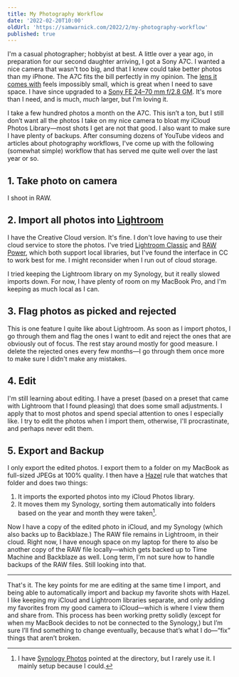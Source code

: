 ```yaml
---
title: My Photography Workflow
date: '2022-02-20T10:00'
oldUrl: 'https://samwarnick.com/2022/2/my-photography-workflow'
published: true
---
```


I'm a casual photographer; hobbyist at best. A little over a year ago, in preparation for our second daughter arriving, I got a Sony A7C. I wanted a nice camera that wasn't too big, and that I knew could take better photos than my iPhone. The A7C fits the bill perfectly in my opinion. The [lens it comes with](https://www.bhphotovideo.com/c/product/1592780-REG/sony_fe_28_60mm_f_4_5_6_lens.html) feels impossibly small, which is great when I need to save space. I have since upgraded to a [Sony FE 24–70 mm f/2.8 GM](https://www.bhphotovideo.com/c/product/1222774-REG/sony_sel2470gm_fe_24_70mm_f_2_8_gm.html?sts=pi&pim=Y). It's more than I need, and is much, _much_ larger, but I'm loving it.

I take a few hundred photos a month on the A7C. This isn’t a ton, but I still don’t want all the photos I take on my nice camera to bloat my iCloud Photos Library—most shots I get are not that good. I also want to make sure I have plenty of backups. After consuming dozens of YouTube videos and articles about photography workflows, I've come up with the following (somewhat simple) workflow that has served me quite well over the last year or so.

## 1. Take photo on camera
I shoot in RAW.

## 2. Import all photos into [Lightroom](https://www.adobe.com/products/photoshop-lightroom.html)
I have the Creative Cloud version. It's fine. I don't love having to use their cloud service to store the photos. I've tried [Lightroom Classic](https://www.adobe.com/products/photoshop-lightroom-classic.html) and [RAW Power](https://www.gentlemencoders.com/raw-power-for-macos/index.html), which both support local libraries, but I've found the interface in CC to work best for me. I might reconsider when I run out of cloud storage.

I tried keeping the Lightroom library on my Synology, but it really slowed imports down. For now, I have plenty of room on my MacBook Pro, and I'm keeping as much local as I can.

## 3. Flag photos as picked and rejected
This is one feature I quite like about Lightroom. As soon as I import photos, I go through them and flag the ones I want to edit and reject the ones that are obviously out of focus. The rest stay around mostly for good measure. I delete the rejected ones every few months—I go through them once more to make sure I didn't make any mistakes.

## 4. Edit
I'm still learning about editing. I have a preset (based on a preset that came with Lightroom that I found pleasing) that does some small adjustments. I apply that to most photos and spend special attention to ones I especially like. I try to edit the photos when I import them, otherwise, I'll procrastinate, and perhaps never edit them.

## 5. Export and Backup
I only export the edited photos. I export them to a folder on my MacBook as full-sized JPEGs at 100% quality. I then have a [Hazel](https://www.noodlesoft.com) rule that watches that folder and does two things:

1. It imports the exported photos into my iCloud Photos library.
2. It moves them my Synology, sorting them automatically into folders based on the year and month they were taken[^1].

Now I have a copy of the edited photo in iCloud, and my Synology (which also backs up to Backblaze.) The RAW file remains in Lightroom, in their cloud. Right now, I have enough space on my laptop for there to also be another copy of the RAW file locally—which gets backed up to Time Machine and Backblaze as well. Long term, I'm not sure how to handle backups of the RAW files. Still looking into that.

----

That's it. The key points for me are editing at the same time I import, and being able to automatically import and backup my favorite shots with Hazel. I like keeping my iCloud and Lightroom libraries  separate, and only adding my favorites from my good camera to iCloud—which is where I view them and share from. This process has been working pretty solidly (except for when my MacBook decides to not be connected to the Synology,) but I’m sure I’ll find something to change eventually, because that’s what I do—“fix” things that aren’t broken.

[^1]: I have [Synology Photos](https://www.synology.com/en-global/DSM70/SynologyPhotos) pointed at the directory, but I rarely use it. I mainly setup because I could.
